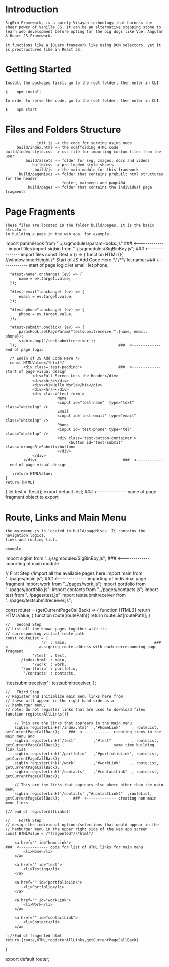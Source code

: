 # Introduction

    SigBin Framework, is a purely Visayan technology that harness the sheer power of Vanilla JS. It can be an alternative stepping stone to learn web development before opting for the big dogs like Vue, Angular & React JS Framework.

    It functions like a jQuery framework like using DOM selectors, yet it is prestructured like in React JS. 

# Getting Started
    Install the packages first, go to the root folder, then enter in CLI

    $    npm install

    In order to serve the code, go to the root folder, then enter in CLI

    $    npm start

# Files and Folders Structure
                  init.js -> the code for serving using node
         build/index.html -> the scaffolding HTML code
    build/index_style.css -> css file for importing custom files from the user
             build/assets -> folder for svg, images, docs and videos
                build/css -> pre loaded style sheets
                 build/js -> the main module for this framework
          build/pageMiscs -> folder that contains prebuilt html structures for the header
                             footer, mainmenu and page404 
              build/pages -> folder that contains the individual page fragments

# Page Fragments

    These files are located in the folder build/pages. It is the basic structure
    in building a page in the web app. for example:

import paramHook from "../js/gmodules/paramHooks.js" ###  <------------- import files
import sigbin from  "../js/gmodules/SigBinBoy.js";   ###  <------------- import files
const Ttest = () => {
    function HTML(){ //window.innerHeight
      /* Start of JS Add Code Here */
      /**/
      let name;                                      ###  <------------- start of page logic
      let email;
      let phone;

      "#test-name".onchange( (ev) => {
          name = ev.target.value;
      });

      "#test-email".onchange( (ev) => {
          email = ev.target.value;
      });

      "#test-phone".onchange( (ev) => {
          phone = ev.target.value;
      });

      "#test-submit".onclick( (ev) => {
          paramHook.setPageParam("testsubmitreceiver",{name, email, phone});
          sigbin.hop('/testsubmitreceiver');
      });                                             ###  <------------- end of page logic
      
      /* Endin of JS Add Code Here */
      const HTMLValue=/*html*/` 
            <div class='test-padding'>                ###  <------------- start of page visual design                      
                <div>Full Screen Less the Header</div>
                <div><hr/></div>
                <div><h1>Hello World</h1></div>
                <div><hr/></div>
                <div class='test-form'> 
                           Name
                           <input id="test-name"  type="text"  class="whiteInp" />
                           Email
                           <input id='test-email' type="email" class="whiteInp" />
                           Phone
                           <input id='test-phone' type="tel"   class="whiteInp" />
                           <div class='test-button-container'>
                                <button id="test-submit" class='orangeB'>Submit</button>
                           </div>
                </div>
            </div>                                      ###  <------------- end of page visual design

      `;return HTMLValue;
    }
    return {HTML}
}
let test = Ttest();
export default test;                                    ###  <------------- name of page fragment object to export

# Route, Links and Main Menu

    the mainmenu.js is located in build/pageMiscs. It contains the navigation logics,
    links and routing list.

    example.

import sigbin     from "../js/gmodules/SigBinBoy.js";                   ###  <------------- importing of main module

//   First Step
//import all the available pages here
import main      from "../pages/main.js";                               ###  <------------- importing of individual page fragment
import work      from "../pages/work.js";
import portfolio from "../pages/portfolio.js";
import contacts  from "../pages/contacts.js";
import test      from "../pages/test.js"
import testsubmitreceiver  from "../pages/testsubmitreceiver.js";

const router = (getCurrentPageCallBack) => {
    function HTML(){
        return HTMLValue;
     }
    function route(routePath){
        return routeList[routePath];
    }
    
    //   Second Step
    // List all the known pages together with its
    // corresponding virtual route path
    const routeList = {
                    '/' : main,                                       ###  <------------- assigning route address with each corresponding page fragment
                '/test' : test,
          '/index.html' : main,
                '/work' : work,
           '/portfolio' : portfolio,
            '/contacts' : contacts,
  '/testsubmitreceiver' : testsubmitreceiver,
        };

    //   Third Step    
    // Register and Initialize main menu links here from 
    // these will appear in the right hand side as a 
    // hamburger menu,
    // note: do not register links that are used to download files
    function registerAllLinks(){

        // This are the links that apprears in the main menu
        sigbin.registerLink('/index.html'  ,"#homeLink"     , routeList, getCurrentPageCallBack);    ###  <------------- creating items in the main menu and
        sigbin.registerLink('/test'        ,"#test"         , routeList, getCurrentPageCallBack);                        same time building link list
        sigbin.registerLink('/portfolio'   ,"#portfolioLink", routeList, getCurrentPageCallBack);
        sigbin.registerLink('/work'        ,"#workLink"     , routeList, getCurrentPageCallBack);
        sigbin.registerLink('/contacts'    ,"#contactLink"  , routeList, getCurrentPageCallBack);

        // This are the links that apprears else where other than the main menu
        sigbin.registerLink('/contacts' ,"#contactLink2"  ,routeList, getCurrentPageCallBack);      ###  <------------- creating non main menu links

    }// end of registerAllLinks()

    //    Forth Step
    // design the individual options/selections that would appear in the 
    // hamburger menu in the upper right side of the web app screen 
    const HTMLValue = /*fragented*//*html*/`

        <a href="" id="homeLink">                                                                   ###  <------------- code for list of HTML links for main menu
            <li>Home</li>
        </a>

        <a href="" id="test">
            <li>Testing</li>
        </a>

        <a href="" id="portfolioLink">
            <li>Portfolio</li>
        </a>
        
        <a href="" id="workLink">
            <li>Work</li>
        </a>
        
        <a href="" id="contactLink">
            <li>Contact</li>
        </a> 

    `;//End of fragented html
    return {route,HTML,registerAllLinks,getCurrentPageCallBack}
}

export default router;

